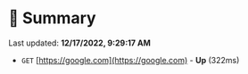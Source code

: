 # 📖 Summary
Last updated: **12/17/2022, 9:29:17 AM**

- `GET` [https://google.com](https://google.com) - **Up** (322ms)

